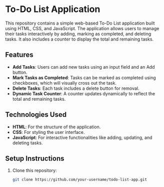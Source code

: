 # To-Do List Application

This repository contains a simple web-based To-Do List application built using HTML, CSS, and JavaScript. The application allows users to manage their tasks interactively by adding, marking as completed, and deleting tasks. It also includes a counter to display the total and remaining tasks.

## Features

- **Add Tasks**: Users can add new tasks using an input field and an Add button.
- **Mark Tasks as Completed**: Tasks can be marked as completed using checkboxes, which will visually cross out the task.
- **Delete Tasks**: Each task includes a delete button for removal.
- **Dynamic Task Counter**: A counter updates dynamically to reflect the total and remaining tasks.

## Technologies Used

- **HTML**: For the structure of the application.
- **CSS**: For styling the user interface.
- **JavaScript**: For interactive functionalities like adding, updating, and deleting tasks.

## Setup Instructions

1. Clone this repository:
   ```bash
   git clone https://github.com/your-username/todo-list-app.git
